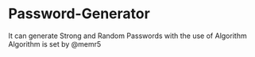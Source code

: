 # Password-Generator
It can generate Strong and Random Passwords with the use of Algorithm
Algorithm is set by @memr5 
